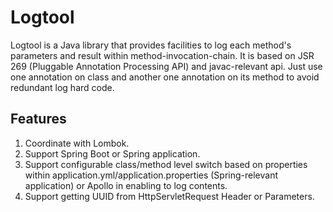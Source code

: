 # Logtool
Logtool is a Java library that provides facilities to log each method's parameters and result within method-invocation-chain. It is based on JSR 269 (Pluggable Annotation Processing API) and javac-relevant api. Just use one annotation on class and another one annotation on its method to avoid redundant log hard code.

## Features
1. Coordinate with Lombok.
2. Support Spring Boot or Spring application.
3. Support configurable class/method level switch based on properties within application.yml/application.properties (Spring-relevant application) or Apollo in enabling to log contents.
4. Support  getting UUID from HttpServletRequest Header or Parameters.